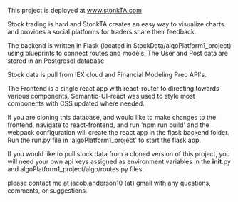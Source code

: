 This project is deployed at www.stonkTA.com

Stock trading is hard and StonkTA creates an easy way to visualize charts and provides a social platforms for traders share their feedback.

The backend is written in Flask (located in StockData/algoPlatform1_project) using blueprints to connect routes and models. 
The User and Post data are stored in an Postgresql database

Stock data is pull from IEX cloud and Financial Modeling Preo API's.

The Frontend is a single react app with react-router to directing towards various components. Semantic-UI-react was used to style
most components with CSS updated where needed.

If you are cloning this database, and would like to make changes to the frontend, navigate to react-frontend, and run 'npm run build' 
and the webpack configuration will create the react app in the flask backend folder. Run the run.py file in 'algoPlatform1_project' to
start the flask app. 

If you would like to pull stock data from a cloned version of this project, you will need your own api keys assigned as environment variables
in the __init__.py and algoPlatform1_project/algo/routes.py files. 

please contact me at jacob.anderson10 (at) gmail with any questions, comments, or suggestions. 
